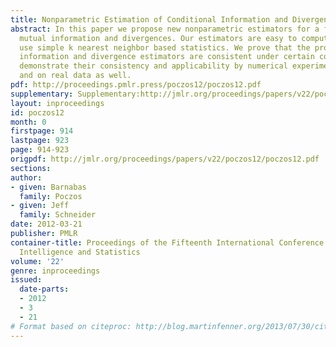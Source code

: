 ```yaml
---
title: Nonparametric Estimation of Conditional Information and Divergences
abstract: In this paper we propose new nonparametric estimators for a family of conditional
  mutual information and divergences. Our estimators are easy to compute; they only
  use simple k nearest neighbor based statistics. We prove that the proposed conditional
  information and divergence estimators are consistent under certain conditions, and
  demonstrate their consistency and applicability by numerical experiments on simulated
  and on real data as well.
pdf: http://proceedings.pmlr.press/poczos12/poczos12.pdf
supplementary: Supplementary:http://jmlr.org/proceedings/papers/v22/poczos12/poczos12Supple.pdf
layout: inproceedings
id: poczos12
month: 0
firstpage: 914
lastpage: 923
page: 914-923
origpdf: http://jmlr.org/proceedings/papers/v22/poczos12/poczos12.pdf
sections: 
author:
- given: Barnabas
  family: Poczos
- given: Jeff
  family: Schneider
date: 2012-03-21
publisher: PMLR
container-title: Proceedings of the Fifteenth International Conference on Artificial
  Intelligence and Statistics
volume: '22'
genre: inproceedings
issued:
  date-parts:
  - 2012
  - 3
  - 21
# Format based on citeproc: http://blog.martinfenner.org/2013/07/30/citeproc-yaml-for-bibliographies/
---
```

